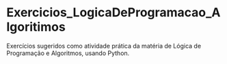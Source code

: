 # Exercicios_LogicaDeProgramacao_Algoritimos
Exercícios sugeridos como atividade prática da matéria de Lógica de Programação e Algoritmos, usando Python.
